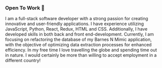 ### Open To Work 👋

I am a full-stack software developer with a strong passion for creating innovative and user-friendly applications. I have experience utilizing JavaScript, Python, React, Redux, HTML and CSS. Additionally, I have developed skills in both back and front end-development. Currently, I am focusing on refactoring the database of my Barnes N Mimic application, with the objective of optimizing data extraction processes for enhanced efficiency.  In my free time I love travelling the globe and spending time out in nature.  I would certainly be more than willing to accept employment in a different country!
